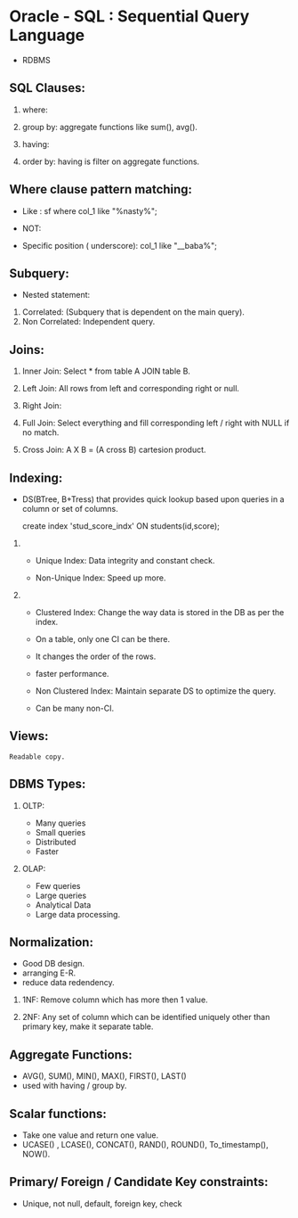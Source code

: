 # Oracle - SQL : Sequential Query Language
* RDBMS

## SQL Clauses:

1. where: 

2. group by: aggregate functions like sum(), avg().

3. having:

4. order by: having is filter on aggregate functions.

## Where clause pattern matching:

* Like : sf where col_1 like "%nasty%";

* NOT: 

* Specific position ( underscore): col_1 like "__baba%";

## Subquery:

* Nested statement: 
1. Correlated: (Subquery that is dependent on the main query).
2. Non Correlated: Independent query.

## Joins:
1. Inner Join:
	Select * from table A JOIN table B.
	
2. Left Join:
	All rows from left and corresponding right or null.
	
3. Right Join:
	
4. Full Join:
	Select everything and fill corresponding left / right with NULL if no match.

5. Cross Join:
	A X B = (A cross B) cartesion product.
	
## Indexing:
	
* DS(BTree, B+Tress) that provides quick lookup based upon queries in a column or set of columns.
	
	create index 'stud_score_indx' ON students(id,score);
 
 1. * Unique Index: Data integrity and constant check.
 
	* Non-Unique Index: Speed up more.
 
 2. * Clustered Index: Change the way data is stored in the DB as per the index.
	* On a table, only one CI can be there.
	* It changes the order of the rows.
	* faster performance.
 
	* Non Clustered Index:  Maintain separate DS to optimize the query.
	* Can be many non-CI.	
 
 
## Views:
	Readable copy.


## DBMS Types:
1. OLTP:
	* Many queries
	* Small queries
	* Distributed
	* Faster
	
2. OLAP:
	* Few queries
	* Large queries
	* Analytical Data
	* Large data processing.
	

## Normalization:

* Good DB design.
* arranging E-R.
* reduce data redendency.

1. 1NF: Remove column which has more then 1 value.

2. 2NF: Any set of column which can be identified uniquely other than primary key, make it separate table.



## Aggregate Functions:
* AVG(), SUM(), MIN(), MAX(), FIRST(), LAST()
* used with having / group by.

## Scalar functions:
* Take one value and return one value.
* UCASE() , LCASE(), CONCAT(), RAND(), ROUND(), To_timestamp(), NOW().

## Primary/ Foreign / Candidate Key constraints:
* Unique, not null, default, foreign key, check